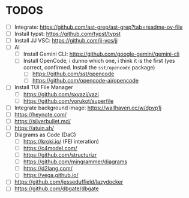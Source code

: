 # TODOS

- [ ] Integrate: https://github.com/ast-grep/ast-grep?tab=readme-ov-file
- [ ] Install typst: https://github.com/typst/typst
- [ ] Install JJ VSC: https://github.com/jj-vcs/jj
- [ ] AI
  - [ ] Install Gemini CLI: https://github.com/google-gemini/gemini-cli
  - [ ] Install OpenCode, i dunno which one, i think it is the first (yes correct, confirmed. Install the `sst/opencode` package)
    - [ ] https://github.com/sst/opencode
    - [ ] https://github.com/opencode-ai/opencode
- [ ] Install TUI File Manager
  - [ ] https://github.com/sxyazi/yazi
  - [ ] https://github.com/yorukot/superfile
- [ ] Integrate background image: https://wallhaven.cc/w/dpvp1j
- [ ] https://heynote.com/
- [ ] https://silverbullet.md/
- [ ] https://atuin.sh/
- [ ] Diagrams as Code (DaC)
  - [ ] https://kroki.io/   (FEI interation)
  - [ ] https://c4model.com/
  - [ ] https://github.com/structurizr
  - [ ] https://github.com/mingrammer/diagrams
  - [ ] https://d2lang.com/
  - [ ] https://vega.github.io/
- [ ] https://github.com/jesseduffield/lazydocker
- [ ] https://github.com/dbgate/dbgate
